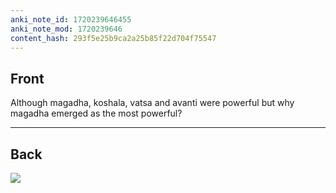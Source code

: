 ```yaml
---
anki_note_id: 1720239646455
anki_note_mod: 1720239646
content_hash: 293f5e25b9ca2a25b85f22d704f75547
---
```


## Front

Although magadha, koshala, vatsa and avanti were powerful but why magadha emerged as the most powerful?

<hr/>

## Back

![](img7649059865519382621.jpg)
